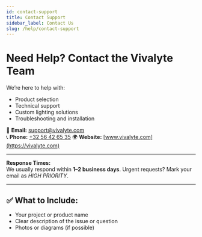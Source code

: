 ```yaml
---
id: contact-support
title: Contact Support
sidebar_label: Contact Us
slug: /help/contact-support
---
```


# Need Help? Contact the Vivalyte Team

We’re here to help with:
- Product selection
- Technical support
- Custom lighting solutions
- Troubleshooting and installation

📩 **Email:** [support@vivalyte.com](mailto:support@vivalyte.com)  
📞 **Phone:** [+32 56 42 65 35](tel:003256426535) 
🌍 **Website:** [www.vivalyte.com](https://vivalyte.com)

---

**Response Times:**  
We usually respond within **1–2 business days**. Urgent requests? Mark your email as *HIGH PRIORITY*.

---

## ✅ What to Include:
- Your project or product name
- Clear description of the issue or question
- Photos or diagrams (if possible)
